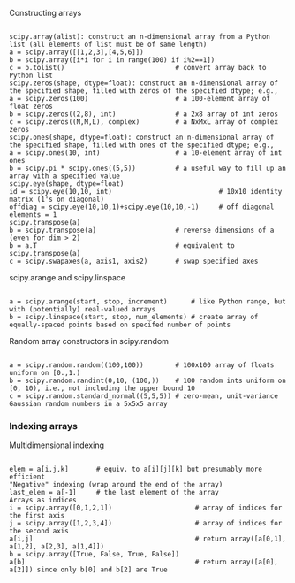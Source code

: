 Constructing arrays

<pre><code>
scipy.array(alist): construct an n-dimensional array from a Python list (all elements of list must be of same length)
a = scipy.array([[1,2,3],[4,5,6]])
b = scipy.array([i*i for i in range(100) if i%2==1])
c = b.tolist()                            # convert array back to Python list
scipy.zeros(shape, dtype=float): construct an n-dimensional array of the specified shape, filled with zeros of the specified dtype; e.g.,
a = scipy.zeros(100)                      # a 100-element array of float zeros
b = scipy.zeros((2,8), int)               # a 2x8 array of int zeros
c = scipy.zeros((N,M,L), complex)         # a NxMxL array of complex zeros
scipy.ones(shape, dtype=float): construct an n-dimensional array of the specified shape, filled with ones of the specified dtype; e.g.,
a = scipy.ones(10, int)                   # a 10-element array of int ones
b = scipy.pi * scipy.ones((5,5))          # a useful way to fill up an array with a specified value
scipy.eye(shape, dtype=float)
id = scipy.eye(10,10, int)                           # 10x10 identity matrix (1's on diagonal)
offdiag = scipy.eye(10,10,1)+scipy.eye(10,10,-1)     # off diagonal elements = 1
scipy.transpose(a)
b = scipy.transpose(a)                    # reverse dimensions of a (even for dim > 2)
b = a.T                                   # equivalent to scipy.transpose(a)
c = scipy.swapaxes(a, axis1, axis2)       # swap specified axes
</code></pre>
scipy.arange and scipy.linspace
<pre><code>
a = scipy.arange(start, stop, increment)      # like Python range, but with (potentially) real-valued arrays
b = scipy.linspace(start, stop, num_elements) # create array of equally-spaced points based on specifed number of points
</code></pre>
Random array constructors in scipy.random
<pre><code>
a = scipy.random.random((100,100))        # 100x100 array of floats uniform on [0.,1.)
b = scipy.random.randint(0,10, (100,))    # 100 random ints uniform on [0, 10), i.e., not including the upper bound 10
c = scipy.random.standard_normal((5,5,5)) # zero-mean, unit-variance Gaussian random numbers in a 5x5x5 array
</code></pre>

### Indexing arrays

Multidimensional indexing
<pre><code>
elem = a[i,j,k]       # equiv. to a[i][j][k] but presumably more efficient
"Negative" indexing (wrap around the end of the array)
last_elem = a[-1]     # the last element of the array
Arrays as indices
i = scipy.array([0,1,2,1])                     # array of indices for the first axis
j = scipy.array([1,2,3,4])                     # array of indices for the second axis
a[i,j]                                         # return array([a[0,1], a[1,2], a[2,3], a[1,4]])
b = scipy.array([True, False, True, False])
a[b]                                           # return array([a[0], a[2]]) since only b[0] and b[2] are True
</code></pre>
